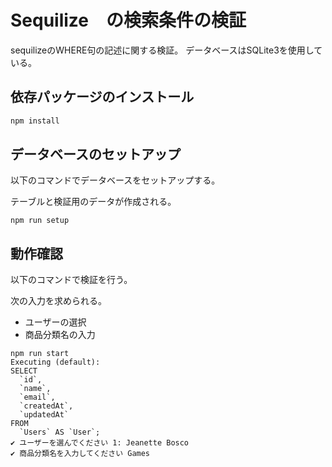 # Sequilize　の検索条件の検証

sequilizeのWHERE句の記述に関する検証。
データベースはSQLite3を使用している。

## 依存パッケージのインストール

```bash
npm install
```

## データベースのセットアップ

以下のコマンドでデータベースをセットアップする。

テーブルと検証用のデータが作成される。

```
npm run setup
```

## 動作確認

以下のコマンドで検証を行う。

次の入力を求められる。

- ユーザーの選択
- 商品分類名の入力

```
npm run start
Executing (default):
SELECT
  `id`,
  `name`,
  `email`,
  `createdAt`,
  `updatedAt`
FROM
  `Users` AS `User`;
✔ ユーザーを選んでください 1: Jeanette Bosco
✔ 商品分類名を入力してください Games
```

